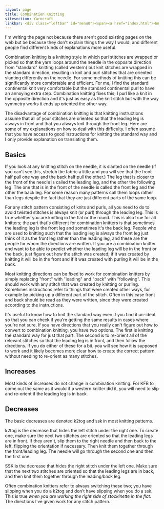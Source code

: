 ```yaml
---
layout: page
title: Combination Knitting
sitesection: Yarncraft
linkbar: <div class="leftbar" id="menu0"><span><a href="index.html">Home</a></span> | <a href="patterns/index.html">Patterns</a> | Combination Knitting</div>
---
```

I'm writing the page not because there aren't good existing pages on the
web but be because they don't explain things the way I would, and
different people find different kinds of explanations more useful.

Combination knitting is a knitting style in which purl stitches are
wrapped or picked so that the yarn loops around the needle in the
opposite direction from "standard" knitting (called western) but knit
stitches are wrapped in the standard direction, resulting in knit and
purl stitches that are oriented slanting differently on the needle.  For
some methods of knitting this can be significantly more comfortable and
efficient.  For me, I find the standard continental knit very
comfortable but the standard continental purl to have an annoying extra
step.  Combination knitting fixes this; I purl like a knit in the
opposite direction and it's just as easy as the knit stitch but with the
way symmetry works it ends up oriented the other way.

The disadvantage of combination knitting is that knitting instructions
assume that all of your stitches are oriented so that the leading leg is
always in front and that you always knit through the front leg.  Here
are some of my explanations on how to deal with this difficulty.  I
often assume that you have access to good instructions for knitting the
standard way and I only provide explanation on translating them.

## Basics

If you look at any knitting stitch on the needle, it is slanted on the
needle (if you can't see this, stretch the fabric a little and you will
see that the front half pull one way and the back half pull the other.)
The leg that is closer to the front of the needle is called the leading
leg, and the other the following leg.  The one that is in the front of
the needle is called the front leg and the other the back leg.  For some
reason many patterns call them loops rather than legs despite the fact
that they are just different parts of the same loop.

For any stitch pattern consisting of knits and purls, all you need to do
to avoid twisted stitches is always knit (or purl) through the leading
leg.  This is true whether you are knitting in the flat or the round.
This is also true for all knitters; the part that's different for
combination knitters is that sometimes the leading leg is the front leg
and sometimes it's the back leg.  People who are used to knitting such
that the leading leg is always the front leg just think of it as the
front leg rather than the leading leg, and these are the people for whom
the directions are written.  If you are a combination knitter and want to
be able to predict whether the leading leg will be in the front or the
back, just figure out how the stitch was created; if it was created by
knitting it will be in the front and if it was created with purling it
will be in the back.

Most knitting directions can be fixed to work for combination knitters
by simply replacing "front" with "leading" and "back" with "following".
This should work with any stitch that was created by knitting or
purling.  Sometimes instructions refer to things that were created other
ways, for example by picking up a different part of the stitch.  Often
in this case front and back should be read as they were written, since
they were created according to the instructions.

It's useful to know how to knit the standard way even if you find it
un-ideal so that you can check if you're getting the same results in
cases where you're not sure.  If you have directions that you really
can't figure out how to convert to combination knitting, you have two
options.  The first is knitting the standard way for just that part.
The second is to re-orient all of the relevant stitches so that the
leading leg is in front, and then follow the directions.  If you do
either of these for a bit, you will see how it is supposed to work and
it likely becomes more clear how to create the correct pattern without
needing to re-orient as many stitches.

## Increases

Most kinds of increases do not change in combination knitting. For KFB
to come out the same as it would if a western knitter did it, you will
need to slip and re-orient if the leading leg is in back.

## Decreases

The basic decreases are denoted k2tog and ssk in most knitting patterns.

k2tog is the decrease that hides the left stitch under the right one.
To create one, make sure the next two stitches are oriented so that the
leading legs are in front.  If they aren't, slip them to the right
needle and then back to the left, flipping the orientation if necessary.
Then knit them together through the front/leading leg.  The needle will
go through the second one and then the first one.

SSK is the decrease that hides the right stitch under the left one.
Make sure that the next two stitches are oriented so that the leading
legs are in back, and then knit them together through the leading/back
leg.

Often combination knitters refer to always switching these two; you have
slipping when you do a k2tog and don't have slipping when you do a ssk.
This is true *when you are working the right side of stockinette in the
flat*.  The directions I've given work for any stitch pattern.
